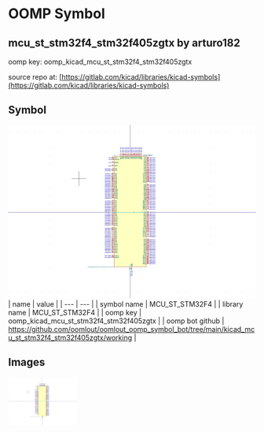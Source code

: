 # OOMP Symbol  
## mcu_st_stm32f4_stm32f405zgtx  by arturo182  
  
oomp key: oomp_kicad_mcu_st_stm32f4_stm32f405zgtx  
  
source repo at: [https://gitlab.com/kicad/libraries/kicad-symbols](https://gitlab.com/kicad/libraries/kicad-symbols)  
## Symbol  
  
[![working.png](working_600.png)](working.png)  
| name | value | 
| --- | --- | 
| symbol name | MCU_ST_STM32F4 | 
| library name | MCU_ST_STM32F4 | 
| oomp key | oomp_kicad_mcu_st_stm32f4_stm32f405zgtx | 
| oomp bot github | https://github.com/oomlout/oomlout_oomp_symbol_bot/tree/main/kicad_mcu_st_stm32f4_stm32f405zgtx/working | 
## Images  
  
[![working.png](working_140.png)](working.png)  

